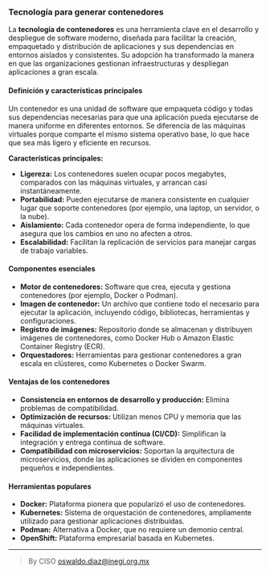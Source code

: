 ### Tecnología para generar contenedores
La **tecnología de contenedores** es una herramienta clave en el desarrollo y despliegue de software moderno, diseñada para facilitar la creación, empaquetado y distribución de aplicaciones y sus dependencias en entornos aislados y consistentes. Su adopción ha transformado la manera en que las organizaciones gestionan infraestructuras y despliegan aplicaciones a gran escala.

#### **Definición y características principales**
Un contenedor es una unidad de software que empaqueta código y todas sus dependencias necesarias para que una aplicación pueda ejecutarse de manera uniforme en diferentes entornos. Se diferencia de las máquinas virtuales porque comparte el mismo sistema operativo base, lo que hace que sea más ligero y eficiente en recursos.

**Características principales:**
- **Ligereza:** Los contenedores suelen ocupar pocos megabytes, comparados con las máquinas virtuales, y arrancan casi instantáneamente.
- **Portabilidad:** Pueden ejecutarse de manera consistente en cualquier lugar que soporte contenedores (por ejemplo, una laptop, un servidor, o la nube).
- **Aislamiento:** Cada contenedor opera de forma independiente, lo que asegura que los cambios en uno no afecten a otros.
- **Escalabilidad:** Facilitan la replicación de servicios para manejar cargas de trabajo variables.

#### **Componentes esenciales**
- **Motor de contenedores:** Software que crea, ejecuta y gestiona contenedores (por ejemplo, Docker o Podman).
- **Imagen de contenedor:** Un archivo que contiene todo el necesario para ejecutar la aplicación, incluyendo código, bibliotecas, herramientas y configuraciones.
- **Registro de imágenes:** Repositorio donde se almacenan y distribuyen imágenes de contenedores, como Docker Hub o Amazon Elastic Container Registry (ECR).
- **Orquestadores:** Herramientas para gestionar contenedores a gran escala en clústeres, como Kubernetes o Docker Swarm.

#### **Ventajas de los contenedores**
- **Consistencia en entornos de desarrollo y producción:** Elimina problemas de compatibilidad.
- **Optimización de recursos:** Utilizan menos CPU y memoria que las máquinas virtuales.
- **Facilidad de implementación continua (CI/CD):** Simplifican la integración y entrega continua de software.
- **Compatibilidad con microservicios:** Soportan la arquitectura de microservicios, donde las aplicaciones se dividen en componentes pequeños e independientes.

#### **Herramientas populares**
- **Docker:** Plataforma pionera que popularizó el uso de contenedores.
- **Kubernetes:** Sistema de orquestación de contenedores, ampliamente utilizado para gestionar aplicaciones distribuidas.
- **Podman:** Alternativa a Docker, que no requiere un demonio central.
- **OpenShift:** Plataforma empresarial basada en Kubernetes.
_____________________________
> By CISO oswaldo.diaz@inegi.org.mx
